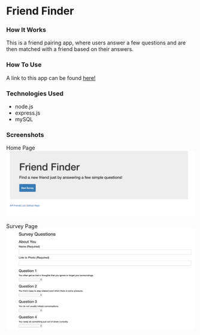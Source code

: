 # Friend Finder

### How It Works

This is a friend pairing app, where users answer a few questions and are then matched with a friend based on their answers.


### How To Use

A link to this app can be found [here!](https://polar-sea-87546.herokuapp.com/)


### Technologies Used

* node.js
* express.js
* mySQL


### Screenshots

Home Page
![screenshot](app/screenshots/homepage.png "Home Page")


Survey Page
![screenshot](app/screenshots/surveypage.png "Survey Page")
